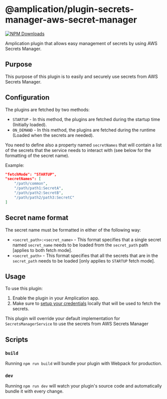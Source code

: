 # @amplication/plugin-secrets-manager-aws-secret-manager

[![NPM Downloads](https://img.shields.io/npm/dt/@amplication/plugin-aws-secrets-manager)](https://www.npmjs.com/package/@amplication/plugin-secrets-manager-aws-secret-manager)

Amplication plugin that allows easy management of secrets by using AWS Secrets Manager.

## Purpose

This purpose of this plugin is to easily and securely use secrets from AWS Secrets Manager.

## Configuration

The plugins are fetched by two methods:

- `STARTUP` - In this method, the plugins are fetched during the startup time (Initially loaded).
- `ON_DEMAND` - In this method, the plugins are fetched during the runtime (Loaded when the secrets are needed).

You need to define also a property named `secretNames` that will contain a list of the secrets that the service needs to interact with (see below for the formatting of the secret name).

Example:

```json
"fetchMode": "STARTUP",
"secretNames": [
    "/path/common",
    "/path/path1:SecretA",
    "/path/path2:SecretB",
    "/path/path2/path3:SecretC"
]

```

## Secret name format

The secret name must be formatted in either of the following way:

- `<secret_path>:<secret_name>` - This format specifies that a single secret named `secret_name` needs to be loaded from the `secret_path` path [applies to both fetch mode].
- `<secret_path>` - This format specifies that all the secrets that are in the `secret_path` needs to be loaded [only applies to `STARTUP` fetch mode].

## Usage

To use this plugin:

1. Enable the plugin in your Amplication app.
2. Make sure to [setup your credentials](https://docs.aws.amazon.com/sdkref/latest/guide/creds-config-files.html) locally that will be used to fetch the secrets.

This plugin will override your default implementation for `SecretsManagerService` to use the secrets from AWS Secrets Manager

## Scripts

### `build`

Running `npm run build` will bundle your plugin with Webpack for production.

### `dev`

Running `npm run dev` will watch your plugin's source code and automatically bundle it with every change.
